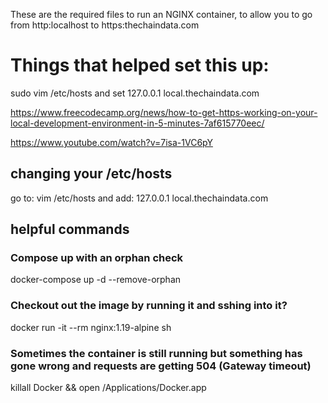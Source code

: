 These are the required files to run an NGINX container, to allow you to go from http:localhost to https:thechaindata.com

# Things that helped set this up:

sudo vim /etc/hosts and set 127.0.0.1 local.thechaindata.com

https://www.freecodecamp.org/news/how-to-get-https-working-on-your-local-development-environment-in-5-minutes-7af615770eec/

https://www.youtube.com/watch?v=7isa-1VC6pY

## changing your /etc/hosts
go to: vim /etc/hosts
and add: 127.0.0.1    local.thechaindata.com


## helpful commands

### Compose up with an orphan check
docker-compose up -d --remove-orphan

### Checkout out the image by running it and sshing into it?
docker run -it --rm nginx:1.19-alpine sh

### Sometimes the container is still running but something has gone wrong and requests are getting 504 (Gateway timeout)
killall Docker && open /Applications/Docker.app

